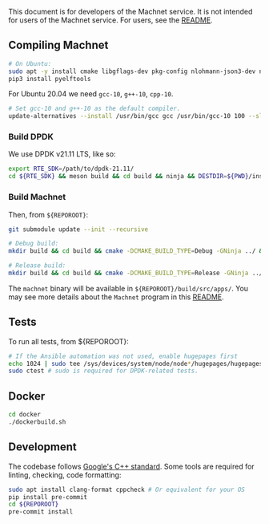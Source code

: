 This document is for developers of the Machnet service. It is not intended for
users of the Machnet service. For users, see the [README](README.md).

## Compiling Machnet


```bash
# On Ubuntu:
sudo apt -y install cmake libgflags-dev pkg-config nlohmann-json3-dev ninja-build gcc-10 g++-10 doxygen graphviz python3-pip meson libhugetlbfs-dev
pip3 install pyelftools
```


  For Ubuntu 20.04 we need `gcc-10`, `g++-10`, `cpp-10`.
  ```bash
  # Set gcc-10 and g++-10 as the default compiler.
  update-alternatives --install /usr/bin/gcc gcc /usr/bin/gcc-10 100 --slave /usr/bin/g++ g++ /usr/bin/g++-10 --slave /usr/bin/gcov gcov /usr/bin/gcov-10
  ```

### Build DPDK

We use DPDK v21.11 LTS, like so:

```bash
export RTE_SDK=/path/to/dpdk-21.11/
cd ${RTE_SDK} && meson build && cd build && ninja && DESTDIR=${PWD}/install ninja install
```

### Build Machnet

Then, from `${REPOROOT}`:
```bash
git submodule update --init --recursive

# Debug build:
mkdir build && cd build && cmake -DCMAKE_BUILD_TYPE=Debug -GNinja ../ && ninja

# Release build:
mkdir build && cd build && cmake -DCMAKE_BUILD_TYPE=Release -GNinja ../ && ninja
```

The `machnet` binary will be available in `${REPOROOT}/build/src/apps/`.  You may
see more details about the `Machnet` program in this
[README](src/apps/machnet/README.md).

## Tests

To run all tests, from ${REPOROOT}:
```bash
# If the Ansible automation was not used, enable hugepages first
echo 1024 | sudo tee /sys/devices/system/node/node*/hugepages/hugepages-2048kB/nr_hugepages
sudo ctest # sudo is required for DPDK-related tests.
```

## Docker
```bash
cd docker
./dockerbuild.sh
```


## Development

The codebase follows [Google's C++
standard](https://google.github.io/styleguide/cppguide.html). Some tools are
required for linting, checking, code formatting:

```bash
sudo apt install clang-format cppcheck # Or equivalent for your OS
pip install pre-commit
cd ${REPOROOT}
pre-commit install
```
